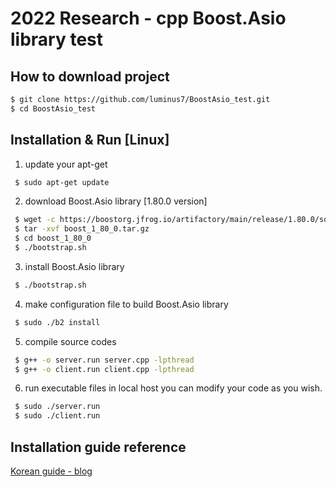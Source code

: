 # 2022 Research - cpp Boost.Asio library test #


## How to download project ##
```bash
$ git clone https://github.com/luminus7/BoostAsio_test.git 
$ cd BoostAsio_test
```

## Installation & Run [Linux] ##
1. update your apt-get
```bash
 $ sudo apt-get update
 ```

2. download Boost.Asio library [1.80.0 version]
```bash
 $ wget -c https://boostorg.jfrog.io/artifactory/main/release/1.80.0/source/boost_1_80_0.tar.gz
 $ tar -xvf boost_1_80_0.tar.gz
 $ cd boost_1_80_0
 $ ./bootstrap.sh
 ```

3. install Boost.Asio library
```bash
 $ ./bootstrap.sh
 ```

4. make configuration file to build Boost.Asio library
```bash
 $ sudo ./b2 install
 ```

5. compile source codes
```bash
 $ g++ -o server.run server.cpp -lpthread
 $ g++ -o client.run client.cpp -lpthread
 ```

6. run executable files in local host
you can modify your code as you wish.
```bash
 $ sudo ./server.run
 $ sudo ./client.run
 ```

## Installation guide reference ##
[Korean guide - blog](https://int-i.github.io/cpp/2020-09-19/ubuntu-boost/)

